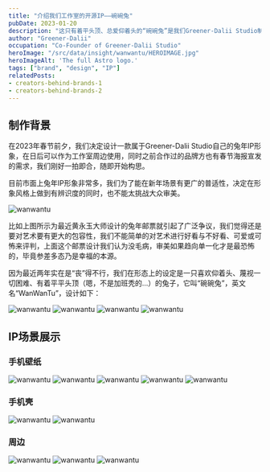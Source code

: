 ```yaml
---
title: "介绍我们工作室的开源IP——碗碗兔"
pubDate: 2023-01-20
description: "这只有着平头顶、总爱仰着头的“碗碗兔”是我们Greener-Dalii Studio制作的一款开源兔年IP形象，我们在这里将它开放出来。"
author: "Greener-Dalii"
occupation: "Co-Founder of Greener-Dalii Studio"
heroImage: "/src/data/insight/wanwantu/HEROIMAGE.jpg"
heroImageAlt: 'The full Astro logo.'
tags: ["brand", "design", "IP"]
relatedPosts:
- creators-behind-brands-1
- creators-behind-brands-2
---
```


## 制作背景

在2023年春节前夕，我们决定设计一款属于Greener-Dalii Studio自己的兔年IP形象，在日后可以作为工作室周边使用，同时之前合作过的品牌方也有春节海报宣发的需求，我们刚好一拍即合，随即开始构思。

目前市面上兔年IP形象非常多，我们为了能在新年场景有更广的普适性，决定在形象风格上做到有辨识度的同时，也不能太挑战大众审美。

![wanwantu](src/data/insight/wanwantu/wanwantu_01.jpg)

比如上图所示为最近黄永玉大师设计的兔年邮票就引起了广泛争议，我们觉得还是要对艺术要有更大的包容性，我们不能简单的对艺术进行好看与不好看、可爱或可怖来评判，上面这个邮票设计我们认为没毛病，审美如果趋向单一化才是最恐怖的，毕竟参差多态乃是幸福的本源。

因为最近两年实在是“丧”得不行，我们在形态上的设定是一只喜欢仰着头、蔑视一切困难、有着平平头顶（嗯，不是加班秃的...）的兔子，它叫“碗碗兔”，英文名“WanWanTu”，设计如下：

![wanwantu](src/data/insight/wanwantu/wanwantu_02.jpg)
![wanwantu](src/data/insight/wanwantu/wanwantu_03.jpg)
![wanwantu](src/data/insight/wanwantu/wanwantu_04.jpg)
![wanwantu](src/data/insight/wanwantu/wanwantu_05.jpg)

## IP场景展示

### 手机壁纸

![wanwantu](src/data/insight/wanwantu/wanwantu_06.jpg)
![wanwantu](src/data/insight/wanwantu/wanwantu_07.jpg)
![wanwantu](src/data/insight/wanwantu/wanwantu_08.jpg)
![wanwantu](src/data/insight/wanwantu/wanwantu_09.jpg)
![wanwantu](src/data/insight/wanwantu/wanwantu_10.jpg)

### 手机壳

![wanwantu](src/data/insight/wanwantu/wanwantu_11.jpg)
![wanwantu](src/data/insight/wanwantu/wanwantu_12.jpg)

### 周边

![wanwantu](src/data/insight/wanwantu/wanwantu_13.jpg)
![wanwantu](src/data/insight/wanwantu/wanwantu_14.jpg)
![wanwantu](src/data/insight/wanwantu/wanwantu_15.jpg)